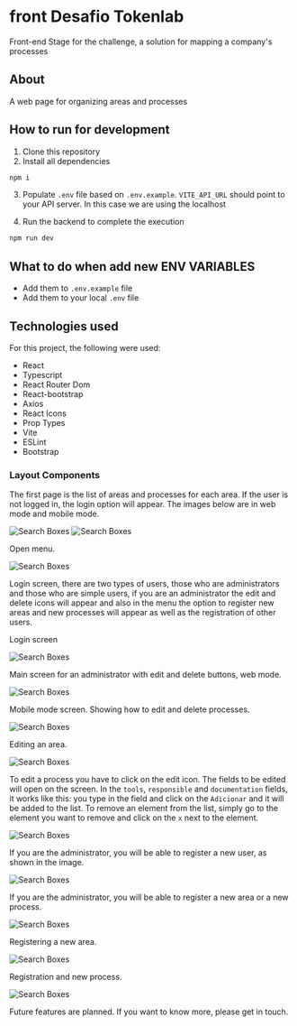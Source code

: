# front Desafio Tokenlab

Front-end Stage for the challenge, a solution for mapping a company's processes
## About

A web page for organizing areas and processes

## How to run for development

1. Clone this repository
2. Install all dependencies

```bash
npm i
```

3. Populate `.env` file based on `.env.example`. `VITE_API_URL` should point to your API server. In this case we are using the localhost


4. Run the backend to complete the execution

```bash
npm run dev
```

## What to do when add new ENV VARIABLES

- Add them to `.env.example` file
- Add them to your local `.env` file

## Technologies used
For this project, the following were used:

- React
- Typescript
- React Router Dom 
- React-bootstrap
- Axios 
- React Icons 
- Prop Types
- Vite 
- ESLint
- Bootstrap  


### Layout Components

The first page is the list of areas and processes for each area. If the user is not logged in, the login option will appear. The images below are in web mode and mobile mode.


![Search Boxes](https://imgur.com/dciftUA.png)
![Search Boxes](https://imgur.com/t4JXT0y.png)

Open menu.

![Search Boxes](https://imgur.com/Q2dxsSj.png)


Login screen, there are two types of users, those who are administrators and those who are simple users, if you are an administrator the edit and delete icons will appear and also in the menu the option to register new areas and new processes will appear as well as the registration of other users.

Login screen

![Search Boxes](https://imgur.com/oArjMRm.png)

Main screen for an administrator with edit and delete buttons, web mode.

![Search Boxes](https://imgur.com/0VwbpaB.png)

Mobile mode screen.
Showing how to edit and delete processes.

![Search Boxes](https://imgur.com/W6PYim7.png)


Editing an area.

![Search Boxes](https://imgur.com/nZuGA0h.png)

To edit a process you have to click on the edit icon. The fields to be edited will open on the screen. In the `tools`, `responsible` and `documentation` fields, it works like this: you type in the field and click on the `Adicionar` and it will be added to the list. To remove an element from the list, simply go to the element you want to remove and click on the `x` next to the element.


![Search Boxes](https://imgur.com/Qx34xSP.png)

If you are the administrator, you will be able to register a new user, as shown in the image.

![Search Boxes](https://imgur.com/0uFO0B5.png)


If you are the administrator, you will be able to register a new area or a new process.

![Search Boxes](https://imgur.com/oqtVOHN.png)


Registering a new area.

![Search Boxes](https://imgur.com/fukYqXX.png)

Registration and new process.

![Search Boxes](https://imgur.com/4g30tpX.png)

Future features are planned. If you want to know more, please get in touch.


